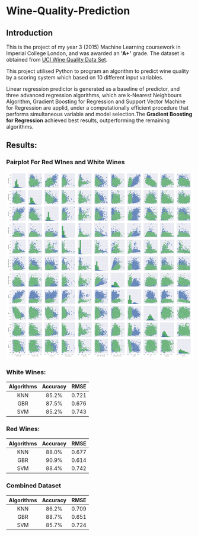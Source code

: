# Wine-Quality-Prediction
## Introduction
This is the project of my year 3 (2015) Machine Learning coursework in Imperial College London, and was awarded an **'A+'** grade. The dataset is obtained from [UCI Wine Quality Data Set](https://archive.ics.uci.edu/ml/datasets/wine+quality). 

This project utilised Python to program an algorithm to predict wine quality by a scoring system which based on 10 different input variables. 

Linear regression predictor is generated as a baseline of predictor, and three advanced regression algorithms, which are k-Nearest Neighbours Algorithm, Gradient Boosting for Regression and Support Vector Machine for Regression are applid, under a computationally efficient procedure that performs simultaneous variable and model selection.The **Gradient Boosting for Regression** achieved best results, outperforming the remaining algorithms.

## Results:
### Pairplot For Red WInes and White Wines
![pairplot](./pairplot.png)
### White Wines:
| Algorithms | Accuracy | RMSE |
| :---:  | :---:  | :---:  |
|KNN | 85.2% | 0.721 |
|GBR | 87.5% | 0.676 |
|SVM | 85.2% | 0.743 |
### Red Wines:
| Algorithms | Accuracy | RMSE |
| :---:  | :---:  | :---:  |
|KNN | 88.0% | 0.677 |
|GBR | 90.9% | 0.614 |
|SVM | 88.4% | 0.742 |
### Combined Dataset
| Algorithms | Accuracy | RMSE |
| :---:  | :---:  | :---:  |
|KNN | 86.2% | 0.709 |
|GBR | 88.7% | 0.651 |
|SVM | 85.7% | 0.724 |
